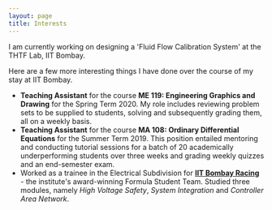 ```yaml
---
layout: page
title: Interests
---
```


I am currently working on designing a 'Fluid Flow Calibration System' at the THTF Lab, IIT Bombay.

Here are a few more interesting things I have done over the course of my stay at IIT Bombay.
- **Teaching Assistant** for the course **ME 119: Engineering Graphics and Drawing** for the Spring Term 2020. My role includes reviewing problem sets to be supplied to students, solving and subsequently grading them, all on a weekly basis.
- **Teaching Assistant** for the course **MA 108: Ordinary Differential Equations** for the Summer Term 2019. This position entailed mentoring and conducting tutorial sessions for a batch of 20 academically underperforming students over three weeks and grading weekly quizzes and an end-semester exam.
- Worked as a trainee in the Electrical Subdivision for [**IIT Bombay Racing**](https://www.iitbracing.org) - the institute's award-winning Formula Student Team. Studied three modules, namely *High Voltage Safety*, *System Integration* and *Controller Area Network*.
